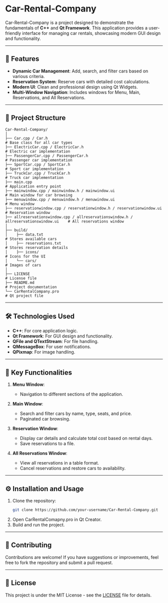 # Car-Rental-Company

Car-Rental-Company is a project designed to demonstrate the fundamentals of **C++** and **Qt Framework**. This application provides a user-friendly interface for managing car rentals, showcasing modern GUI design and functionality.

---

## 🚀 Features

- **Dynamic Car Management**: Add, search, and filter cars based on various criteria.
- **Reservation System**: Reserve cars with detailed cost calculations.
- **Modern UI**: Clean and professional design using Qt Widgets.
- **Multi-Window Navigation**: Includes windows for Menu, Main, Reservations, and All Reservations.

---

## 📂 Project Structure

```plaintext
Car-Rental-Company/
│
├── Car.cpp / Car.h                                                                   # Base class for all car types
├── ElectricCar.cpp / ElectricCar.h                                                   # Electric car implementation  
├── PassengerCar.cpp / PassengerCar.h                                                 # Passenger car implementation  
├── SportCar.cpp / SportCar.h                                                         # Sport car implementation  
├── TruckCar.cpp / TruckCar.h                                                         # Truck car implementation  
├── main.cpp                                                                          # Application entry point  
├── mainwindow.cpp / mainwindow.h / mainwindow.ui                                     # Main window for car browsing  
├── menuwindow.cpp / menuwindow.h / menuwindow.ui                                     # Menu window  
├── reservationwindow.cpp / reservationwindow.h / reservationwindow.ui                # Reservation window  
├── allreservationswindow.cpp / allreservationswindow.h / allreservationswindow.ui    # All reservations window
│
├── build/  
│    ├── data.txt                                                                     # Stores available cars  
│    ├── reservations.txt                                                             # Stores reservation details  
│    ├── icons/                                                                       # Icons for the UI  
│    └── cars/                                                                        # Images of cars  
│
├── LICENSE                                                                           # License file  
├── README.md                                                                         # Project documentation  
└── CarRentalCompany.pro                                                              # Qt project file
```

---

## 🛠️ Technologies Used

- **C++**: For core application logic.
- **Qt Framework**: For GUI design and functionality.
- **QFile and QTextStream**: For file handling.
- **QMessageBox**: For user notifications.
- **QPixmap**: For image handling.

---

## 🌟 Key Functionalities

1. **Menu Window**:

   - Navigation to different sections of the application.

2. **Main Window**:

   - Search and filter cars by name, type, seats, and price.
   - Paginated car browsing.

3. **Reservation Window**:

   - Display car details and calculate total cost based on rental days.
   - Save reservations to a file.

4. **All Reservations Window**:
   - View all reservations in a table format.
   - Cancel reservations and restore cars to availability.

---

## ⚙️ Installation and Usage

1. Clone the repository:
   ```bash
   git clone https://github.com/your-username/Car-Rental-Company.git
   ```
2. Open CarRentalComapny.pro in Qt Creator.
3. Build and run the project.

---

## 🤝 Contributing

Contributions are welcome! If you have suggestions or improvements, feel free to fork the repository and submit a pull request.

---

## 📜 License

This project is under the MIT License - see the [LICENSE](./LICENSE) file for details.
